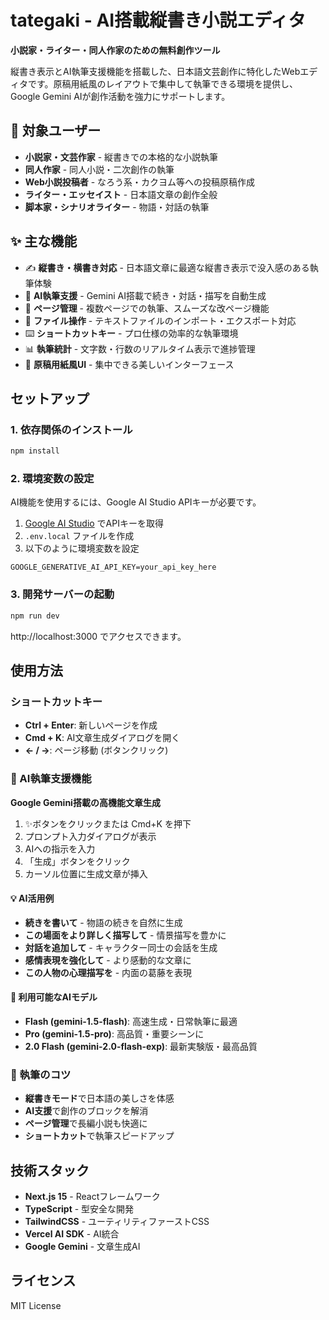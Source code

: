 # tategaki - AI搭載縦書き小説エディタ

**小説家・ライター・同人作家のための無料創作ツール**

縦書き表示とAI執筆支援機能を搭載した、日本語文芸創作に特化したWebエディタです。原稿用紙風のレイアウトで集中して執筆できる環境を提供し、Google Gemini AIが創作活動を強力にサポートします。

## 🎯 対象ユーザー

- **小説家・文芸作家** - 縦書きでの本格的な小説執筆
- **同人作家** - 同人小説・二次創作の執筆
- **Web小説投稿者** - なろう系・カクヨム等への投稿原稿作成
- **ライター・エッセイスト** - 日本語文章の創作全般
- **脚本家・シナリオライター** - 物語・対話の執筆

## ✨ 主な機能

- ✍️ **縦書き・横書き対応** - 日本語文章に最適な縦書き表示で没入感のある執筆体験
- 🤖 **AI執筆支援** - Gemini AI搭載で続き・対話・描写を自動生成
- 📄 **ページ管理** - 複数ページでの執筆、スムーズな改ページ機能
- 💾 **ファイル操作** - テキストファイルのインポート・エクスポート対応
- ⌨️ **ショートカットキー** - プロ仕様の効率的な執筆環境
- 📊 **執筆統計** - 文字数・行数のリアルタイム表示で進捗管理
- 🎨 **原稿用紙風UI** - 集中できる美しいインターフェース

## セットアップ

### 1. 依存関係のインストール

```bash
npm install
```

### 2. 環境変数の設定

AI機能を使用するには、Google AI Studio APIキーが必要です。

1. [Google AI Studio](https://aistudio.google.com/app/apikey) でAPIキーを取得
2. `.env.local` ファイルを作成
3. 以下のように環境変数を設定

```env
GOOGLE_GENERATIVE_AI_API_KEY=your_api_key_here
```

### 3. 開発サーバーの起動

```bash
npm run dev
```

http://localhost:3000 でアクセスできます。

## 使用方法

### ショートカットキー

- **Ctrl + Enter**: 新しいページを作成
- **Cmd + K**: AI文章生成ダイアログを開く
- **← / →**: ページ移動 (ボタンクリック)

### 🤖 AI執筆支援機能

**Google Gemini搭載の高機能文章生成**

1. ✨ボタンをクリックまたは Cmd+K を押下
2. プロンプト入力ダイアログが表示
3. AIへの指示を入力
4. 「生成」ボタンをクリック
5. カーソル位置に生成文章が挿入

#### 💡 AI活用例

- **続きを書いて** - 物語の続きを自然に生成
- **この場面をより詳しく描写して** - 情景描写を豊かに
- **対話を追加して** - キャラクター同士の会話を生成
- **感情表現を強化して** - より感動的な文章に
- **この人物の心理描写を** - 内面の葛藤を表現

#### 🚀 利用可能なAIモデル

- **Flash (gemini-1.5-flash)**: 高速生成・日常執筆に最適
- **Pro (gemini-1.5-pro)**: 高品質・重要シーンに
- **2.0 Flash (gemini-2.0-flash-exp)**: 最新実験版・最高品質

### 📝 執筆のコツ

- **縦書きモード**で日本語の美しさを体感
- **AI支援**で創作のブロックを解消
- **ページ管理**で長編小説も快適に
- **ショートカット**で執筆スピードアップ

## 技術スタック

- **Next.js 15** - Reactフレームワーク
- **TypeScript** - 型安全な開発
- **TailwindCSS** - ユーティリティファーストCSS
- **Vercel AI SDK** - AI統合
- **Google Gemini** - 文章生成AI

## ライセンス

MIT License